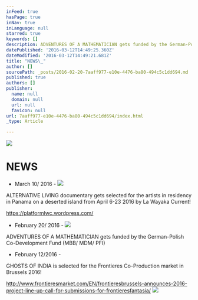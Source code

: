 ```yaml
---
inFeed: true
hasPage: true
inNav: true
inLanguage: null
starred: true
keywords: []
description: ADVENTURES OF A MATHEMATICIAN gets funded by the German-Polish Co-Development Fund (MBB/ MDM/ PFI)
datePublished: '2016-03-12T14:49:25.360Z'
dateModified: '2016-03-12T14:49:21.681Z'
title: "NEWS\_"
author: []
sourcePath: _posts/2016-02-20-7aaff977-e10e-4476-ba80-494c5c1dd694.md
published: true
authors: []
publisher:
  name: null
  domain: null
  url: null
  favicon: null
url: 7aaff977-e10e-4476-ba80-494c5c1dd694/index.html
_type: Article

---
```

![](https://the-grid-user-content.s3-us-west-2.amazonaws.com/8aa30a60-1e84-4aba-a0f5-8a4e81c16422.jpg)

# NEWS 

- March 10/ 2016 - ![](https://the-grid-user-content.s3-us-west-2.amazonaws.com/bc91dd23-89d9-4331-b82a-15bef518bc02.jpg)

ALTERNATIVE LIVING documentary gets selected for the artists in residency in Panama on a deserted island from April 6-23 2016 by La Wayaka Current!

https://platformlwc.wordpress.com/

- February 20/ 2016 - ![](https://the-grid-user-content.s3-us-west-2.amazonaws.com/e9c1c130-e389-4d46-90b9-3e88c5c7ec10.jpg)

ADVENTURES OF A MATHEMATICIAN gets funded by the German-Polish Co-Development Fund (MBB/ MDM/ PFI)

  
- February 12/2016 -                                                     

GHOSTS OF INDIA is selected for the Frontieres Co-Production market in Brussels 2016!   

http://www.frontieresmarket.com/EN/frontieresbrussels-announces-2016-project-line-up-call-for-submissions-for-frontieresfantasia/
![](https://s3-us-west-2.amazonaws.com/the-grid-img/p/f22ca4a740c9e4614cc9002fcfa12e0fe9aaa844.jpg)